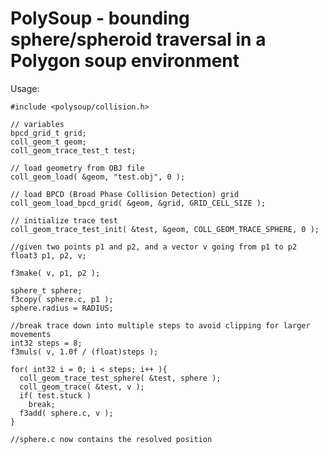 # PolySoup - bounding sphere/spheroid traversal in a Polygon soup environment

 Usage:

    #include <polysoup/collision.h>

    // variables
    bpcd_grid_t grid;
    coll_geom_t geom;
    coll_geom_trace_test_t test;

    // load geometry from OBJ file
    coll_geom_load( &geom, "test.obj", 0 );

    // load BPCD (Broad Phase Collision Detection) grid
    coll_geom_load_bpcd_grid( &geom, &grid, GRID_CELL_SIZE );
    
    // initialize trace test
    coll_geom_trace_test_init( &test, &geom, COLL_GEOM_TRACE_SPHERE, 0 );

    //given two points p1 and p2, and a vector v going from p1 to p2 
    float3 p1, p2, v;

    f3make( v, p1, p2 );

    sphere_t sphere;
    f3copy( sphere.c, p1 );
    sphere.radius = RADIUS;

    //break trace down into multiple steps to avoid clipping for larger movements
    int32 steps = 8;
    f3muls( v, 1.0f / (float)steps );

    for( int32 i = 0; i < steps; i++ ){
      coll_geom_trace_test_sphere( &test, sphere ); 
      coll_geom_trace( &test, v );  
      if( test.stuck )
        break;
      f3add( sphere.c, v );
    }

    //sphere.c now contains the resolved position
